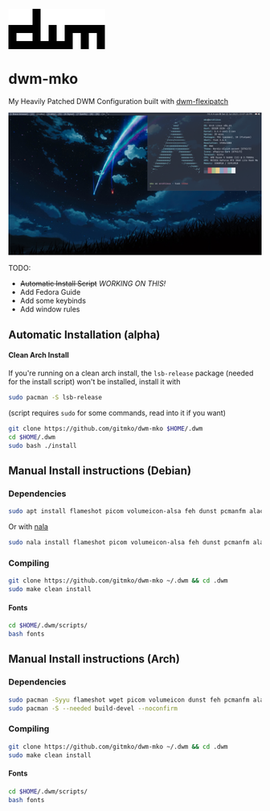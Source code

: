 ![image](images/dwm-logo.png)

# dwm-mko

My Heavily Patched DWM Configuration built with [dwm-flexipatch](https://github.com/bakkeby/dwm-flexipatch)

![image](images/dwm-desktop.png)

TODO:
- ~~Automatic Install Script~~ *WORKING ON THIS!*
- Add Fedora Guide
- Add some keybinds
- Add window rules

## Automatic Installation (alpha)

#### Clean Arch Install

If you're running on a clean arch install, the `lsb-release` package (needed for the install script) won't be installed, install it with

```bash
sudo pacman -S lsb-release
```

(script requires `sudo` for some commands, read into it if you want)

```bash
git clone https://github.com/gitmko/dwm-mko $HOME/.dwm
cd $HOME/.dwm
sudo bash ./install
```

## Manual Install instructions (Debian)

### Dependencies

```bash
sudo apt install flameshot picom volumeicon-alsa feh dunst pcmanfm alacritty suckless-tools make gcc libx11-dev libxft-dev libxinerama-dev xorg zip unzip -y
```
Or with [nala](https://github.com/volitank/nala)

```bash
sudo nala install flameshot picom volumeicon-alsa feh dunst pcmanfm alacritty suckless-tools make gcc libx11-dev libxft-dev libxinerama-dev xorg zip unzip -y
```

### Compiling 

```bash
git clone https://github.com/gitmko/dwm-mko ~/.dwm && cd .dwm
sudo make clean install
```
#### Fonts

```bash
cd $HOME/.dwm/scripts/
bash fonts
```

## Manual Install instructions (Arch)

### Dependencies

```bash
sudo pacman -Syyu flameshot wget picom volumeicon dunst feh pcmanfm alacritty dmenu xorg-xinit xorg --noconfirm
sudo pacman -S --needed build-devel --noconfirm
```
### Compiling

```bash
git clone https://github.com/gitmko/dwm-mko ~/.dwm && cd .dwm
sudo make clean install
```

#### Fonts

```bash
cd $HOME/.dwm/scripts/
bash fonts
```
